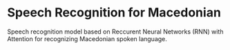 # Speech Recognition for Macedonian

Speech recognition model based on Reccurent Neural Networks (RNN) with Attention for recognizing Macedonian spoken language.
